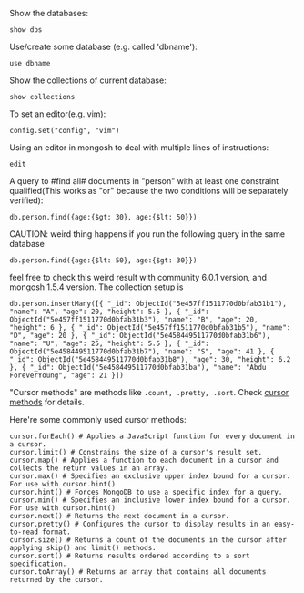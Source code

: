 Show the databases:

	show dbs 

Use/create some database (e.g. called 'dbname'):
	
	use dbname

Show the collections of current database:

	show collections

To set an editor(e.g. vim):
	
	config.set("config", "vim")

Using an editor in mongosh to deal with multiple lines of instructions:

	edit

A query to #find all# documents in "person" with at least one constraint qualified(This works as "or" because the two conditions will be separately verified):

	db.person.find({age:{$gt: 30}, age:{$lt: 50}})

CAUTION: weird thing happens if you run the following query in the same database

	db.person.find({age:{$lt: 50}, age:{$gt: 30}})

feel free to check this weird result with community 6.0.1 version, and mongosh 1.5.4 version. The collection setup is 

	db.person.insertMany([{ "_id": ObjectId("5e457ff1511770d0bfab31b1"), "name": "A", "age": 20, "height": 5.5 }, { "_id": ObjectId("5e457ff1511770d0bfab31b3"), "name": "B", "age": 20, "height": 6 }, { "_id": ObjectId("5e457ff1511770d0bfab31b5"), "name": "D", "age": 20 }, { "_id": ObjectId("5e458449511770d0bfab31b6"), "name": "U", "age": 25, "height": 5.5 }, { "_id": ObjectId("5e458449511770d0bfab31b7"), "name": "S", "age": 41 }, { "_id": ObjectId("5e458449511770d0bfab31b8"), "age": 30, "height": 6.2 }, { "_id": ObjectId("5e458449511770d0bfab31ba"), "name": "Abdu ForeverYoung", "age": 21 }])

"Cursor methods" are methods like ```.count, .pretty, .sort```. Check [cursor methods](https://www.mongodb.com/docs/manual/reference/method/js-cursor/) for details.

Here're some commonly used cursor methods:

	cursor.forEach() # Applies a JavaScript function for every document in a cursor.
	cursor.limit() # Constrains the size of a cursor's result set.
	cursor.map() # Applies a function to each document in a cursor and collects the return values in an array.
	cursor.max() # Specifies an exclusive upper index bound for a cursor. For use with cursor.hint()
	cursor.hint() # Forces MongoDB to use a specific index for a query.
	cursor.min() # Specifies an inclusive lower index bound for a cursor. For use with cursor.hint()
	cursor.next() # Returns the next document in a cursor.
	cursor.pretty() # Configures the cursor to display results in an easy-to-read format.
	cursor.size() # Returns a count of the documents in the cursor after applying skip() and limit() methods.
	cursor.sort() # Returns results ordered according to a sort specification.
	cursor.toArray() # Returns an array that contains all documents returned by the cursor.
